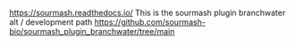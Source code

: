 https://sourmash.readthedocs.io/
This is the sourmash plugin branchwater alt / development path
https://github.com/sourmash-bio/sourmash_plugin_branchwater/tree/main

